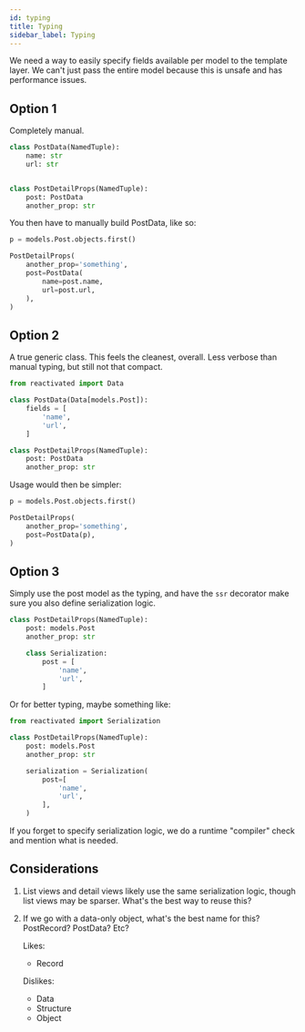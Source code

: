 ```yaml
---
id: typing
title: Typing
sidebar_label: Typing
---
```


We need a way to easily specify fields available per model to the template layer.
We can't just pass the entire model because this is unsafe and has performance
issues.

## Option 1
Completely manual.

```python
class PostData(NamedTuple):
    name: str
    url: str


class PostDetailProps(NamedTuple):
    post: PostData
    another_prop: str
```

You then have to manually build PostData, like so:

```python
p = models.Post.objects.first()

PostDetailProps(
    another_prop='something',
    post=PostData(
        name=post.name,
        url=post.url,
    ),
)
```

## Option 2
A true generic class. This feels the cleanest, overall. Less verbose than manual
typing, but still not that compact.

```python
from reactivated import Data

class PostData(Data[models.Post]):
    fields = [
        'name',
        'url',
    ]

class PostDetailProps(NamedTuple):
    post: PostData
    another_prop: str
```

Usage would then be simpler:

```python
p = models.Post.objects.first()

PostDetailProps(
    another_prop='something',
    post=PostData(p),
)
```

## Option 3
Simply use the post model as the typing, and have the `ssr` decorator make sure
you also define serialization logic.


```python
class PostDetailProps(NamedTuple):
    post: models.Post
    another_prop: str

    class Serialization:
        post = [
            'name',
            'url',
        ]

```

Or for better typing, maybe something like:

```python
from reactivated import Serialization

class PostDetailProps(NamedTuple):
    post: models.Post
    another_prop: str

    serialization = Serialization(
        post=[
            'name',
            'url',
        ],
    )
```

If you forget to specify serialization logic, we do a runtime "compiler" check
and mention what is needed.


## Considerations

1. List views and detail views likely use the same serialization logic, though
   list views may be sparser. What's the best way to reuse this?

2. If we go with a data-only object, what's the best name for this? PostRecord?
   PostData? Etc?

   Likes:

   * Record

   Dislikes:

   * Data
   * Structure
   * Object
